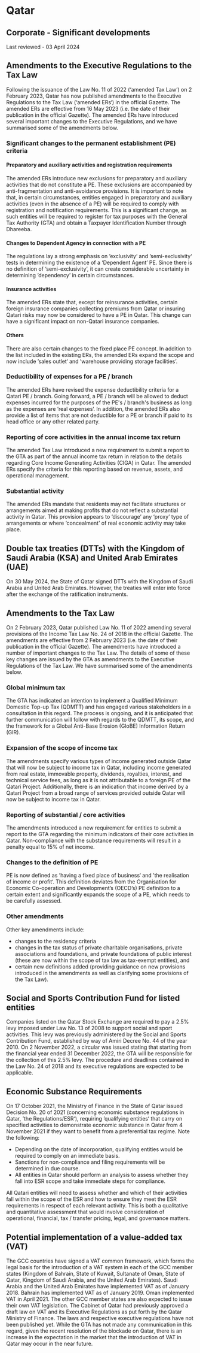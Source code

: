 # Qatar
## Corporate - Significant developments
Last reviewed - 03 April 2024
## Amendments to the Executive Regulations to the Tax Law
Following the issuance of the Law No. 11 of 2022 (‘amended Tax Law‘) on 2 February 2023, Qatar has now published amendments to the Executive Regulations to the Tax Law (‘amended ERs‘) in the official Gazette. The amended ERs are effective from 16 May 2023 (i.e. the date of their publication in the official Gazette).
The amended ERs have introduced several important changes to the Executive Regulations, and we have summarised some of the amendments below.
### Significant changes to the permanent establishment (PE) criteria
#### Preparatory and auxiliary activities and registration requirements
The amended ERs introduce new exclusions for preparatory and auxiliary activities that do not constitute a PE. These exclusions are accompanied by anti-fragmentation and anti-avoidance provisions.
It is important to note that, in certain circumstances, entities engaged in preparatory and auxiliary activities (even in the absence of a PE) will be required to comply with registration and notification requirements. This is a significant change, as such entities will be required to register for tax purposes with the General Tax Authority (GTA) and obtain a Taxpayer Identification Number through Dhareeba.
#### Changes to Dependent Agency in connection with a PE
The regulations lay a strong emphasis on ’exclusivity‘ and ’semi-exclusivity‘ tests in determining the existence of a ‘Dependent Agent’ PE. Since there is no definition of ‘semi-exclusivity’, it can create considerable uncertainty in determining ‘dependency’ in certain circumstances.
#### Insurance activities
The amended ERs state that, except for reinsurance activities, certain foreign insurance companies collecting premiums from Qatar or insuring Qatari risks may now be considered to have a PE in Qatar. This change can have a significant impact on non-Qatari insurance companies.
#### Others
There are also certain changes to the fixed place PE concept. In addition to the list included in the existing ERs, the amended ERs expand the scope and now include ’sales outlet‘ and ’warehouse providing storage facilities’.
### Deductibility of expenses for a PE / branch 
The amended ERs have revised the expense deductibility criteria for a Qatari PE / branch. Going forward, a PE / branch will be allowed to deduct expenses incurred for the purposes of the PE's / branch's business as long as the expenses are ’real expenses‘. In addition, the amended ERs also provide a list of items that are not deductible for a PE or branch if paid to its head office or any other related party.
### Reporting of core activities in the annual income tax return 
The amended Tax Law introduced a new requirement to submit a report to the GTA as part of the annual income tax return in relation to the details regarding Core Income Generating Activities (CIGA) in Qatar. The amended ERs specify the criteria for this reporting based on revenue, assets, and operational management.
### Substantial activity 
The amended ERs mandate that residents may not facilitate structures or arrangements aimed at making profits that do not reflect a substantial activity in Qatar. This provision appears to ‘discourage’ any ‘proxy’ type of arrangements or where ‘concealment’ of real economic activity may take place.
## Double tax treaties (DTTs) with the Kingdom of Saudi Arabia (KSA) and United Arab Emirates (UAE)
On 30 May 2024, the State of Qatar signed DTTs with the Kingdom of Saudi Arabia and United Arab Emirates. However, the treaties will enter into force after the exchange of the ratification instruments.
## Amendments to the Tax Law
On 2 February 2023, Qatar published Law No. 11 of 2022 amending several provisions of the Income Tax Law No. 24 of 2018 in the official Gazette. The amendments are effective from 2 February 2023 (i.e. the date of their publication in the official Gazette).
The amendments have introduced a number of important changes to the Tax Law. The details of some of these key changes are issued by the GTA as amendments to the Executive Regulations of the Tax Law.
We have summarised some of the amendments below.
### Global minimum tax
The GTA has indicated an intention to implement a Qualified Minimum Domestic Top-up Tax (QDMTT) and has engaged various stakeholders in a consultation in this regard. The process is ongoing, and it is anticipated that further communication will follow with regards to the QDMTT, its scope, and the framework for a Global Anti-Base Erosion (GloBE) Information Return (GIR).
### Expansion of the scope of income tax
The amendments specify various types of income generated outside Qatar that will now be subject to income tax in Qatar, including income generated from real estate, immovable property, dividends, royalties, interest, and technical service fees, as long as it is not attributable to a foreign PE of the Qatari Project. Additionally, there is an indication that income derived by a Qatari Project from a broad range of services provided outside Qatar will now be subject to income tax in Qatar.
### Reporting of substantial / core activities
The amendments introduced a new requirement for entities to submit a report to the GTA regarding the minimum indicators of their core activities in Qatar. Non-compliance with the substance requirements will result in a penalty equal to 15% of net income.
### Changes to the definition of PE
PE is now defined as ’having a fixed place of business‘ and ’the realisation of income or profit‘. This definition deviates from the Organisation for Economic Co-operation and Development’s (OECD’s) PE definition to a certain extent and significantly expands the scope of a PE, which needs to be carefully assessed.
### Other amendments
Other key amendments include:
  * changes to the residency criteria
  * changes in the tax status of private charitable organisations, private associations and foundations, and private foundations of public interest (these are now within the scope of tax law as tax-exempt entities), and
  * certain new definitions added (providing guidance on new provisions introduced in the amendments as well as clarifying some provisions of the Tax Law).


## Social and Sports Contribution Fund for listed entities
Companies listed on the Qatar Stock Exchange are required to pay a 2.5% levy imposed under Law No. 13 of 2008 to support social and sport activities. This levy was previously administered by the Social and Sports Contribution Fund, established by way of Amiri Decree No. 44 of the year 2010.
On 2 November 2022, a circular was issued stating that starting from the financial year ended 31 December 2022, the GTA will be responsible for the collection of this 2.5% levy. The procedure and deadlines contained in the Law No. 24 of 2018 and its executive regulations are expected to be applicable.
## Economic Substance Requirements
On 17 October 2021, the Ministry of Finance in the State of Qatar issued Decision No. 20 of 2021 (concerning economic substance regulations in Qatar, ’the Regulations/ESR‘), requiring ’qualifying entities‘ that carry on specified activities to demonstrate economic substance in Qatar from 4 November 2021 if they want to benefit from a preferential tax regime.
Note the following:
  * Depending on the date of incorporation, qualifying entities would be required to comply on an immediate basis.
  * Sanctions for non-compliance and filing requirements will be determined in due course.
  * All entities in Qatar should perform an analysis to assess whether they fall into ESR scope and take immediate steps for compliance.


All Qatari entities will need to assess whether and which of their activities fall within the scope of the ESR and how to ensure they meet the ESR requirements in respect of each relevant activity. This is both a qualitative and quantitative assessment that would involve consideration of operational, financial, tax / transfer pricing, legal, and governance matters.
## Potential implementation of a value-added tax (VAT)
The GCC countries have signed a VAT common framework, which forms the legal basis for the introduction of a VAT system in each of the GCC member states (Kingdom of Bahrain, State of Kuwait, Sultanate of Oman, State of Qatar, Kingdom of Saudi Arabia, and the United Arab Emirates).
Saudi Arabia and the United Arab Emirates have implemented VAT as of January 2018. Bahrain has implemented VAT as of January 2019. Oman implemented VAT in April 2021. The other GCC member states are also expected to issue their own VAT legislation. The Cabinet of Qatar had previously approved a draft law on VAT and its Executive Regulations as put forth by the Qatar Ministry of Finance. The laws and respective executive regulations have not been published yet. While the GTA has not made any communication in this regard, given the recent resolution of the blockade on Qatar, there is an increase in the expectation in the market that the introduction of VAT in Qatar may occur in the near future.
